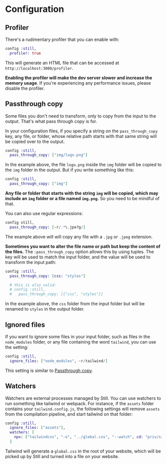 # Configuration

## Profiler

There's a rudimentary profiler that you can enable with:

```elixir
config :still,
  profiler: true
```

This will generate an HTML file that can be accessed at `http://localhost:3000/profiler`.

**Enabling the profiler will make the dev server slower and increase the memory usage**. If you're experiencing any performance issues, please disable the profiler.

## Passthrough copy

Some files you don't need to transform, only to copy from the input to the output. That's what pass through copy is for.

In your configuration files, if you specify a string on the `pass_through_copy` key, any file, or folder, whose relative path starts with that same string will be copied over to the output.

```elixir
config :still,
  pass_through_copy: ["img/logo.png"]
```

In the example above, the file `logo.png` inside the `img` folder will be copied to the `img` folder in the output. But if you write something like this:

```elixir
config :still,
  pass_through_copy: ["img"]
```

**Any file or folder that starts with the string `img` will be copied, which may include an `img` folder or a file named `img.png`.** So you need to be mindful of that.

You can also use regular expressions:

```elixir
config still,
  pass_through_copy: [~r/.*\.jpe?g/]
```

The example above will will copy any file with a `.jpg` or `.jpeg` extension.

**Sometimes you want to alter the file name or path but keep the content of the files.** The `:pass_through_copy` option allows this by using tuples. The key will be used to match the input folder, and the value will be used to transform the input path:

```elixir
config :still,
  pass_through_copy: [css: "styles"]

  # this is also valid:
  # config :still,
  #   pass_through_copy: [{"css", "styles"}]
```

In the example above, the `css` folder from the input folder but will be renamed to `styles` in the output folder.

## Ignored files

If you want to ignore some files in your input folder, such as files in the `node_modules` folder, or any file containing the word `tailwind`, you can use the setting:

```elixir
config :still,
  ignore_files: ["node_modules", ~r/tailwind/]
```

This setting is similar to [Passthrough copy](#passthrough-copy).

## Watchers

Watchers are external processes managed by Still. You can use watchers to run something like tailwind or webpack. For instance, if the `assets` folder contains your `tailwind.config.js`, the following settings will remove `assets` from the compilation pipeline, and start tailwind on that folder:


```elixir
config :still,
  ignore_files: ["assets"],
  watchers: [
    npx: ["tailwindcss", "-o", "../global.css", "--watch", cd: "priv/site/assets"]
  ]
```

 Tailwind will generate a `global.css` in the root of your website, which will be picked up by Still and turned into a file on your website.